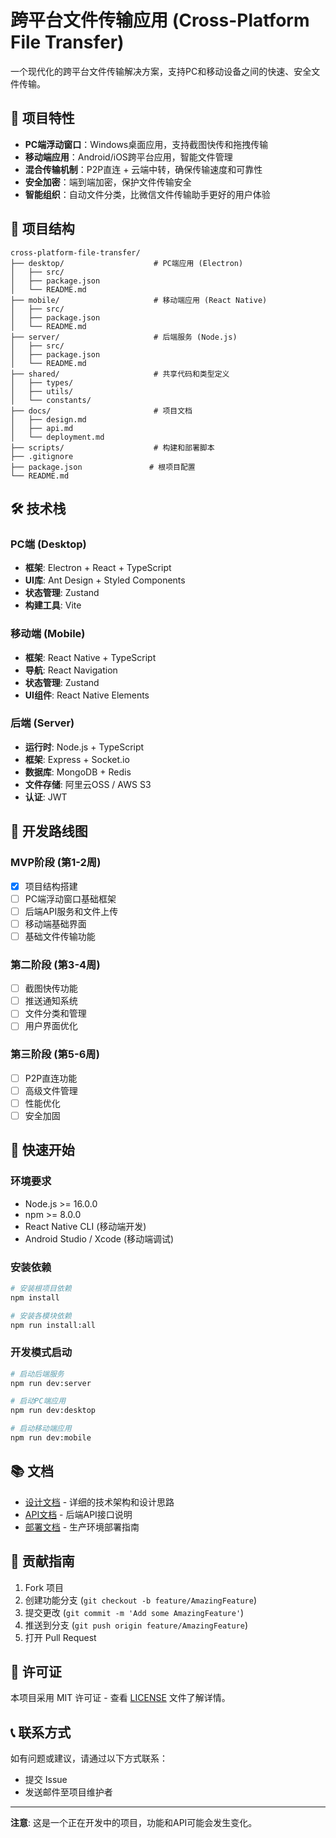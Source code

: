 # 跨平台文件传输应用 (Cross-Platform File Transfer)

一个现代化的跨平台文件传输解决方案，支持PC和移动设备之间的快速、安全文件传输。

## 🚀 项目特性

- **PC端浮动窗口**：Windows桌面应用，支持截图快传和拖拽传输
- **移动端应用**：Android/iOS跨平台应用，智能文件管理
- **混合传输机制**：P2P直连 + 云端中转，确保传输速度和可靠性
- **安全加密**：端到端加密，保护文件传输安全
- **智能组织**：自动文件分类，比微信文件传输助手更好的用户体验

## 📁 项目结构

```
cross-platform-file-transfer/
├── desktop/                    # PC端应用 (Electron)
│   ├── src/
│   ├── package.json
│   └── README.md
├── mobile/                     # 移动端应用 (React Native)
│   ├── src/
│   ├── package.json
│   └── README.md
├── server/                     # 后端服务 (Node.js)
│   ├── src/
│   ├── package.json
│   └── README.md
├── shared/                     # 共享代码和类型定义
│   ├── types/
│   ├── utils/
│   └── constants/
├── docs/                       # 项目文档
│   ├── design.md
│   ├── api.md
│   └── deployment.md
├── scripts/                    # 构建和部署脚本
├── .gitignore
├── package.json               # 根项目配置
└── README.md
```

## 🛠️ 技术栈

### PC端 (Desktop)
- **框架**: Electron + React + TypeScript
- **UI库**: Ant Design + Styled Components
- **状态管理**: Zustand
- **构建工具**: Vite

### 移动端 (Mobile)
- **框架**: React Native + TypeScript
- **导航**: React Navigation
- **状态管理**: Zustand
- **UI组件**: React Native Elements

### 后端 (Server)
- **运行时**: Node.js + TypeScript
- **框架**: Express + Socket.io
- **数据库**: MongoDB + Redis
- **文件存储**: 阿里云OSS / AWS S3
- **认证**: JWT

## 🚦 开发路线图

### MVP阶段 (第1-2周)
- [x] 项目结构搭建
- [ ] PC端浮动窗口基础框架
- [ ] 后端API服务和文件上传
- [ ] 移动端基础界面
- [ ] 基础文件传输功能

### 第二阶段 (第3-4周)
- [ ] 截图快传功能
- [ ] 推送通知系统
- [ ] 文件分类和管理
- [ ] 用户界面优化

### 第三阶段 (第5-6周)
- [ ] P2P直连功能
- [ ] 高级文件管理
- [ ] 性能优化
- [ ] 安全加固

## 📖 快速开始

### 环境要求
- Node.js >= 16.0.0
- npm >= 8.0.0
- React Native CLI (移动端开发)
- Android Studio / Xcode (移动端调试)

### 安装依赖
```bash
# 安装根项目依赖
npm install

# 安装各模块依赖
npm run install:all
```

### 开发模式启动
```bash
# 启动后端服务
npm run dev:server

# 启动PC端应用
npm run dev:desktop

# 启动移动端应用
npm run dev:mobile
```

## 📚 文档

- [设计文档](./docs/design.md) - 详细的技术架构和设计思路
- [API文档](./docs/api.md) - 后端API接口说明
- [部署文档](./docs/deployment.md) - 生产环境部署指南

## 🤝 贡献指南

1. Fork 项目
2. 创建功能分支 (`git checkout -b feature/AmazingFeature`)
3. 提交更改 (`git commit -m 'Add some AmazingFeature'`)
4. 推送到分支 (`git push origin feature/AmazingFeature`)
5. 打开 Pull Request

## 📄 许可证

本项目采用 MIT 许可证 - 查看 [LICENSE](LICENSE) 文件了解详情。

## 📞 联系方式

如有问题或建议，请通过以下方式联系：
- 提交 Issue
- 发送邮件至项目维护者

---

**注意**: 这是一个正在开发中的项目，功能和API可能会发生变化。
